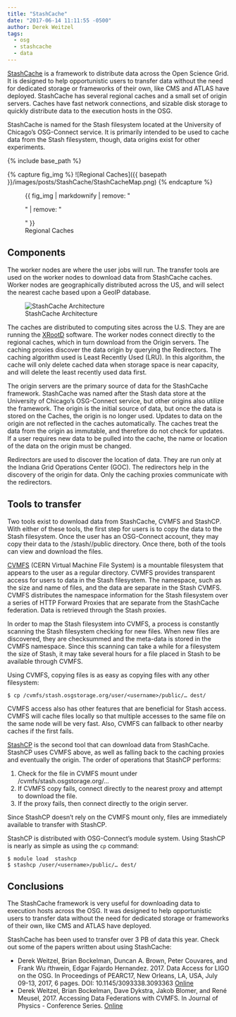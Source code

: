 ```yaml
---
title: "StashCache"
date: "2017-06-14 11:11:55 -0500"
author: Derek Weitzel
tags:
  - osg
  - stashcache
  - data
---
```


[StashCache](https://opensciencegrid.github.io/StashCache/) is a framework to distribute data across the Open Science Grid.  It is designed to help opportunistic users to transfer data without the need for dedicated storage or frameworks of their own, like CMS and ATLAS have deployed.  StashCache has several regional caches and a small set of origin servers.  Caches have fast network connections, and sizable disk storage to quickly distribute data to the execution hosts in the OSG.  
 
StashCache is named for the Stash filesystem located at the University of Chicago’s OSG-Connect service.  It is primarily intended to be used to cache data from the Stash filesystem, though, data origins exist for other experiments.

{% include base_path %}

{% capture fig_img %}
![Regional Caches]({{ basepath }}/images/posts/StashCache/StashCacheMap.png)
{% endcapture %}

<figure>
  {{ fig_img | markdownify | remove: "<p>" | remove: "</p>" }}
  <figcaption>Regional Caches</figcaption>
</figure>
 
## Components
The worker nodes are where the user jobs will run.  The transfer tools are used on the worker nodes to download data from StashCache caches.  Worker nodes are geographically distributed across the US, and will select the nearest cache based upon a GeoIP database.


<figure>
  <img src="{{ basepath }}/images/posts/StashCache/StashCache-Arch-Big.png" alt="StashCache Architecture">
  <figcaption>StashCache Architecture</figcaption>
</figure>

The caches are distributed to computing sites across the U.S.  They are are running the [XRootD](http://xrootd.org/) software.  The worker nodes connect directly to the regional caches, which in turn download from the Origin servers.  The caching proxies discover the data origin by querying the Redirectors.  The caching algorithm used is Least Recently Used (LRU).  In this algorithm, the cache will only delete cached data when storage space is near capacity, and will delete the least recently used data first.

The origin servers are the primary source of data for the StashCache framework.  StashCache was named after the Stash data store at the University of Chicago’s OSG-Connect service, but other origins also utilize the framework.  The origin is the initial source of data, but once the data is stored on the Caches, the origin is no longer used.  Updates to data on the origin are not reflected in the caches automatically.  The caches treat the data from the origin as immutable, and therefore do not check for updates.  If a user requires new data to be pulled into the cache, the name or location of the data on the origin must be changed.
 
Redirectors are used to discover the location of data.  They are run only at the Indiana Grid Operations Center (GOC).  The redirectors help in the discovery of the origin for data.  Only the caching proxies communicate with the redirectors.
 
## Tools to transfer
Two tools exist to download data from StashCache, CVMFS and StashCP.  With either of these tools, the first step for users is to copy the data to the Stash filesystem.  Once the user has an OSG-Connect account, they may copy their data to the /stash/<username>/public directory.  Once there, both of the tools can view and download the files.
 
[CVMFS](https://cernvm.cern.ch/portal/filesystem) (CERN Virtual Machine File System) is a mountable filesystem that appears to the user as a regular directory.  CVMFS provides transparent access for users to data in the Stash filesystem.  The namespace, such as the size and name of files, and the data are separate in the Stash CVMFS.  CVMFS distributes the namespace information for the Stash filesystem over a series of HTTP Forward Proxies that are separate from the StashCache federation.  Data is retrieved through the Stash proxies.
 
In order to map the Stash filesystem into CVMFS, a process is constantly scanning the Stash filesystem checking for new files.  When new files are discovered, they are checksummed and the meta-data is stored in the CVMFS namespace.  Since this scanning can take a while for a filesystem the size of Stash, it may take several hours for a file placed in Stash to be available through CVMFS.
 
Using CVMFS, copying files is as easy as copying files with any other filesystem:
 
    $ cp /cvmfs/stash.osgstorage.org/user/<username>/public/… dest/
 
CVMFS access also has other features that are beneficial for Stash access.  CVMFS will cache files locally so that multiple accesses to the same file on the same node will be very fast.  Also, CVMFS can fallback to other nearby caches if the first fails.
 
[StashCP](https://support.opensciencegrid.org/support/solutions/articles/12000002775-transferring-data-with-stashcache) is the second tool that can download data from StashCache.  StashCP uses CVMFS above, as well as falling back to the caching proxies and eventually the origin.  The order of operations that StashCP performs:

1. Check for the file in CVMFS mount under /cvmfs/stash.osgstorage.org/…
2. If CVMFS copy fails, connect directly to the nearest proxy and attempt to download the file.
3. If the proxy fails, then connect directly to the origin server.
 
Since StashCP doesn’t rely on the CVMFS mount only, files are immediately available to transfer with StashCP.
 
StashCP is distributed with OSG-Connect’s module system.  Using StashCP is nearly as simple as using the `cp` command:

    $ module load  stashcp
    $ stashcp /user/<username>/public/… dest/
 
## Conclusions
The StashCache framework is very useful for downloading data to execution hosts across the OSG.  It was designed to help opportunistic users to transfer data without the need for dedicated storage or frameworks of their own, like CMS and ATLAS have deployed.
 
StashCache has been used to transfer over 3 PB of data this year.  Check out some of the papers written about using StashCache:
* Derek Weitzel, Brian Bockelman, Duncan A. Brown, Peter Couvares, and Frank Wu ̈rthwein, Edgar Fajardo Hernandez. 2017. Data Access for LIGO on the OSG. In Proceedings of PEARC17, New Orleans, LA, USA, July 09-13, 2017, 6 pages. DOI: 10.1145/3093338.3093363 [Online](https://arxiv.org/abs/1705.06202)
* Derek Weitzel, Brian Bockelman, Dave Dykstra, Jakob Blomer, and René Meusel, 2017. Accessing Data Federations with CVMFS.  In Journal of Physics - Conference Series. [Online](https://drive.google.com/open?id=0B_RVv_OjWcURUi15cmtUaXotVkU)
